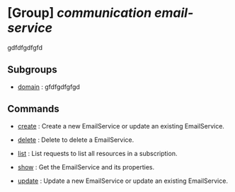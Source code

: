 # [Group] _communication email-service_

gdfdfgdfgfd

## Subgroups

- [domain](/Commands/communication/email-service/domain/readme.md)
: gfdfgdfgfgd

## Commands

- [create](/Commands/communication/email-service/_create.md)
: Create a new EmailService or update an existing EmailService.

- [delete](/Commands/communication/email-service/_delete.md)
: Delete to delete a EmailService.

- [list](/Commands/communication/email-service/_list.md)
: List requests to list all resources in a subscription.

- [show](/Commands/communication/email-service/_show.md)
: Get the EmailService and its properties.

- [update](/Commands/communication/email-service/_update.md)
: Update a new EmailService or update an existing EmailService.
